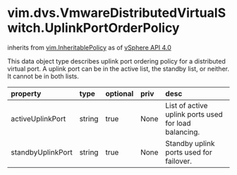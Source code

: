 vim.dvs.VmwareDistributedVirtualSwitch.UplinkPortOrderPolicy
============================================================
inherits from [vim.InheritablePolicy](docs/vim.InheritablePolicy.md)
as of [vSphere API 4.0](vim.version.md#vim.version.version5)


This data object type describes uplink port ordering policy for a   distributed virtual port.  A uplink port can be in the active   list, the standby list, or neither.  It cannot be in both lists.

| property | type | optional | priv | desc |
|:---------|:-----|:---------|:-----|:-----|
| activeUplinkPort | string | true | None | List of active uplink ports used for load balancing. |
| standbyUplinkPort | string | true | None | Standby uplink ports used for failover. |


